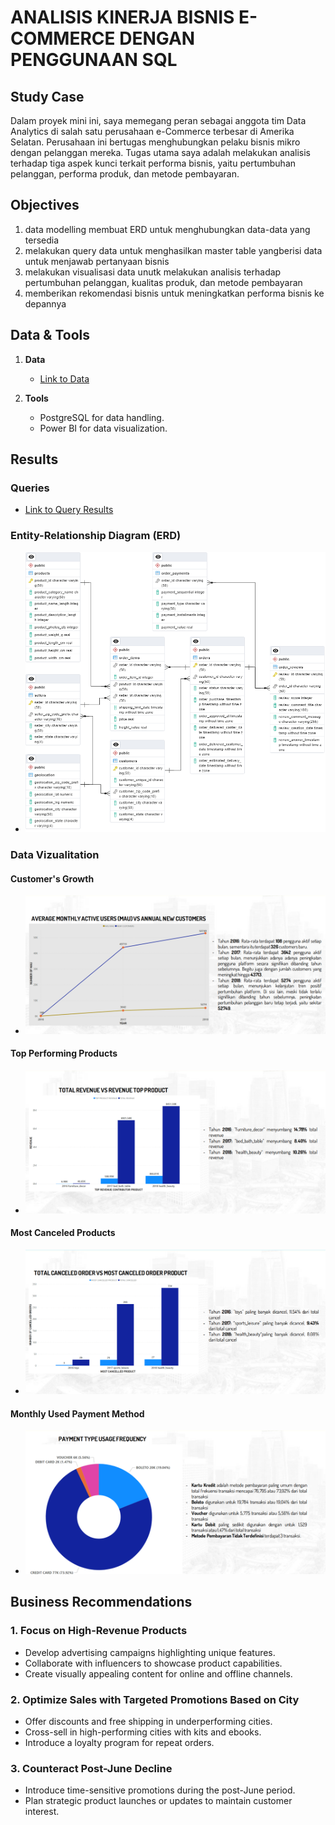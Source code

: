 # ANALISIS KINERJA BISNIS E-COMMERCE DENGAN PENGGUNAAN SQL


## Study Case

Dalam proyek mini ini, saya memegang peran sebagai anggota tim Data Analytics di salah satu perusahaan e-Commerce terbesar di Amerika Selatan. Perusahaan ini bertugas menghubungkan pelaku bisnis mikro dengan pelanggan mereka. Tugas utama saya adalah melakukan analisis terhadap tiga aspek kunci terkait performa bisnis, yaitu pertumbuhan pelanggan, performa produk, dan metode pembayaran. 

## Objectives
1. data modelling
membuat ERD untuk menghubungkan data-data yang tersedia
2. melakukan query data untuk menghasilkan master table yangberisi data untuk menjawab pertanyaan bisnis
3. melakukan visualisasi data unutk melakukan analisis terhadap pertumbuhan pelanggan, kualitas produk, dan metode pembayaran
4. memberikan rekomendasi bisnis untuk meningkatkan performa bisnis ke depannya


## Data & Tools

1. **Data**
   - [Link to Data](https://github.com/aghulams/Analyzing-Ecommerce-Business-Performance-With-SQL/tree/main/Dataset)

2. **Tools**
   - PostgreSQL for data handling.
   - Power BI for data visualization.

## Results

### Queries
- [Link to Query Results](https://github.com/aghulams/Analyzing-Ecommerce-Business-Performance-With-SQL/tree/main/Query)

### Entity-Relationship Diagram (ERD)
- ![Link to ERD](Pic/ERD_analyzing-ecomerce-business-performance_project.png)


### Data Vizualitation

#### Customer's Growth
- ![Link to Overall Performance](Pic/customers_growth.png)

#### Top Performing Products
- ![Link to Top Products](Pic/top_product.png)

#### Most Canceled Products
- ![Link to Top Cities](Pic/most_canceled_product.png)

#### Monthly Used Payment Method
- ![Link to Monthly Performance](Pic/most_used_payment_method.png)

## Business Recommendations

### 1. Focus on High-Revenue Products
   - Develop advertising campaigns highlighting unique features.
   - Collaborate with influencers to showcase product capabilities.
   - Create visually appealing content for online and offline channels.

### 2. Optimize Sales with Targeted Promotions Based on City
   - Offer discounts and free shipping in underperforming cities.
   - Cross-sell in high-performing cities with kits and ebooks.
   - Introduce a loyalty program for repeat orders.

### 3. Counteract Post-June Decline
   - Introduce time-sensitive promotions during the post-June period.
   - Plan strategic product launches or updates to maintain customer interest.
